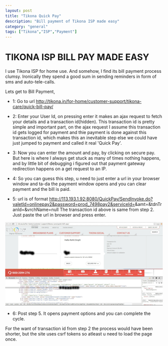 ```yaml
---
layout: post
title: "Tikona Quick Pay"
description: "Bill payment of Tikona ISP made easy"
category: "general"
tags: ["Tikona","ISP","Payment"]
---
```

TIKONA ISP BILL PAY MADE EASY
=============================================

I use Tikona ISP for home use. And somehow, I find its bill payment process clumsy. Ironically they spend a good sum in sending reminders in form of sms and auto-tele-calls.

Lets get to Bill Payment,

- 1: Go to url http://tikona.in/for-home/customer-support/tikona-care/quick-bill-pay/

- 2: Enter your User Id, on pressing enter it makes an ajax request to fetch your details and a transaction id(hidden). This transaction id is pretty simple and important part, on the ajax request I assume this transaction id gets logged for payment and thie payment is done against this transaction id, which makes this an inevitable step else we could have just jumped to payment and called it real 'Quick Pay'.

- 3: Now you can enter the amount and pay, by clicking on secure pay. But here is where I always get stuck as many of times nothing happens, and by little bit of debugging i figured out that payment gateway redirection happens on a get request to an IP.

- 4: So you can guess this step, u need to just enter a url in your browser window and ta-da the payment window opens and you can clear payment and the bill is paid.

- 5: url is of format http://113.193.1.92:8080/QuickPay/SendInvoke.do?valetId=onlinepay2&password=prod_7498pay2&serviceId=<User Id>&amt=<Amount>&tdnTranId=<Transaction Id>&vrchName=null
The transaction id above is same from step 2. Just paste the url in browser and press enter.

![Tikona Transaction Id](/img/tikona2.jpg)

- 6: Post step 5. It opens payment options and you can complete the cycle.

For the want of transaction id from step 2 the process would have been shorter, but the site uses csrf tokens so atleast u need to load the page once.

